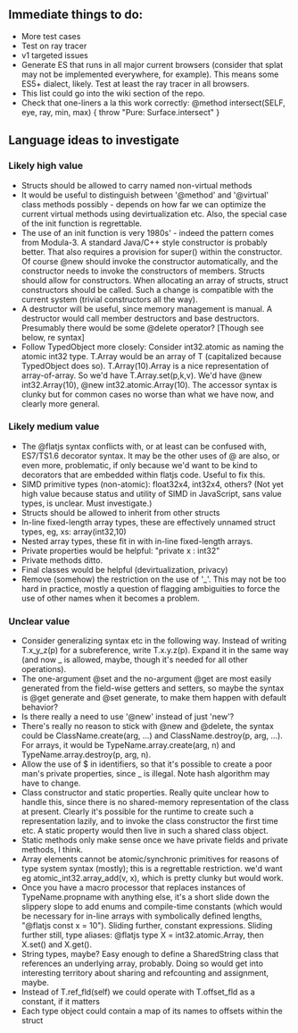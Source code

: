 ## Immediate things to do:

* More test cases
* Test on ray tracer
* v1 targeted issues
* Generate ES that runs in all major current browsers (consider that
  splat may not be implemented everywhere, for example).  This
  means some ES5+ dialect, likely.  Test at least the ray tracer
  in all browsers.
* This list could go into the wiki section of the repo.
* Check that one-liners a la this work correctly:
    @method intersect(SELF, eye, ray, min, max) { throw "Pure: Surface.intersect" }


## Language ideas to investigate

### Likely high value

* Structs should be allowed to carry named non-virtual methods
* It would be useful to distinguish between '@method' and '@virtual'
  class methods possibly - depends on how far we can optimize the
  current virtual methods using devirtualization etc.  Also, the
  special case of the init function is regrettable.
* The use of an init function is very 1980s' - indeed the pattern
  comes from Modula-3.  A standard Java/C++ style constructor is
  probably better.  That also requires a provision for super() within
  the constructor.  Of course @new should invoke the constructor
  automatically, and the constructor needs to invoke the constructors
  of members.  Structs should allow for constructors.  When allocating
  an array of structs, struct constructors should be called.  Such a
  change is compatible with the current system (trivial constructors
  all the way).
* A destructor will be useful, since memory management is manual.
  A destructor would call member destructors and base destructors.
  Presumably there would be some @delete operator?  [Though see
  below, re syntax]
* Follow TypedObject more closely: Consider int32.atomic as naming the
  atomic int32 type.  T.Array would be an array of T (capitalized
  because TypedObject does so).  T.Array(10).Array is a nice
  representation of array-of-array.  So we'd have T.Array.set(p,k,v).
  We'd have @new int32.Array(10), @new int32.atomic.Array(10).  The
  accessor syntax is clunky but for common cases no worse than what
  we have now, and clearly more general.

### Likely medium value

* The @flatjs syntax conflicts with, or at least can be confused with,
  ES7/TS1.6 decorator syntax.  It may be the other uses of @ are also,
  or even more, problematic, if only because we'd want to be kind to
  decorators that are embedded within flatjs code.  Useful to fix this.
* SIMD primitive types (non-atomic): float32x4, int32x4, others?  (Not
  yet high value because status and utility of SIMD in JavaScript,
  sans value types, is unclear.  Must investigate.)
* Structs should be allowed to inherit from other structs
* In-line fixed-length array types, these are effectively unnamed struct
  types, eg, xs: array(int32,10)
* Nested array types, these fit in with in-line fixed-length arrays.
* Private properties would be helpful: "private x : int32"
* Private methods ditto.
* Final classes would be helpful (devirtualization, privacy)
* Remove (somehow) the restriction on the use of '_'.  This may
  not be too hard in practice, mostly a question of flagging
  ambiguities to force the use of other names when it becomes
  a problem.

### Unclear value

* Consider generalizing syntax etc in the following way.  Instead of
  writing T.x_y_z(p) for a subreference, write T.x.y.z(p).  Expand it in
  the same way (and now _ is allowed, maybe, though it's needed for
  all other operations).
* The one-argument @set and the no-argument @get are most easily
  generated from the field-wise getters and setters, so maybe
  the syntax is @get generate and @set generate, to make them happen
  with default behavior?
* Is there really a need to use '@new' instead of just 'new'?
* There's really no reason to stick with @new and @delete, the
  syntax could be ClassName.create(arg, ...) and
  ClassName.destroy(p, arg, ...).  For arrays, it would be
  TypeName.array.create(arg, n) and
  TypeName.array.destroy(p, arg, n).
* Allow the use of $ in identifiers, so that it's possible to
  create a poor man's private properties, since _ is illegal.
  Note hash algorithm may have to change.
* Class constructor and static properties.  Really quite unclear how
  to handle this, since there is no shared-memory representation of
  the class at present.  Clearly it's possible for the runtime to
  create such a representation lazily, and to invoke the class
  constructor the first time etc.  A static property would then
  live in such a shared class object.
* Static methods only make sense once we have private fields and
  private methods, I think.
* Array elements cannot be atomic/synchronic primitives for reasons of
  type system syntax (mostly); this is a regrettable restriction.
  we'd want eg atomic_int32.array_add(v, x), which is pretty clunky
  but would work.
* Once you have a macro processor that replaces instances of
  TypeName.propname with anything else, it's a short slide down the
  slippery slope to add enums and compile-time constants (which would
  be necessary for in-line arrays with symbolically defined lengths,
  "@flatjs const x = 10").  Sliding further, constant expressions.
  Sliding further still, type aliases: @flatjs type X = int32.atomic.Array,
  then X.set() and X.get().
* String types, maybe?  Easy enough to define a SharedString class
  that references an underlying array, probably.  Doing so would get
  into interesting territory about sharing and refcounting and
  assignment, maybe.
* Instead of T.ref_fld(self) we could operate with T.offset_fld as a
  constant, if it matters
* Each type object could contain a map of its names to offsets within
  the struct
